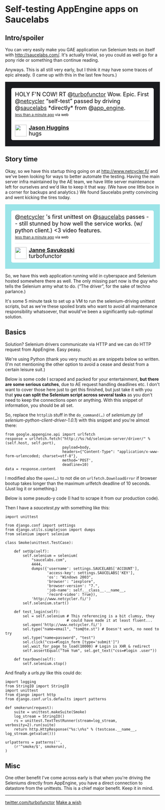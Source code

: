 Self-testing AppEngine apps on Saucelabs
==

Intro/spoiler
--
You can very easily make you GAE application run Selenium tests on
itself with http://saucelabs.com/. It's actually trivial, so you could as well
go for a pony ride or something than continue reading.

Anyways. This is all still very early, but I think it may have some traces of
epic already. (I came up with this in the last few hours.)

<!-- http://twitter.com/hugs/status/22922750764 --> <style type='text/css'>.bbpBox22922750764 {background:url(http://s.twimg.com/a/1283473056/images/themes/theme1/bg.png) #1A1B1F;padding:20px;} p.bbpTweet{background:#fff;padding:10px 12px 10px 12px;margin:0;min-height:48px;color:#000;font-size:18px !important;line-height:22px;-moz-border-radius:5px;-webkit-border-radius:5px} p.bbpTweet span.metadata{display:block;width:100%;clear:both;margin-top:8px;padding-top:12px;height:40px;border-top:1px solid #fff;border-top:1px solid #e6e6e6} p.bbpTweet span.metadata span.author{line-height:19px} p.bbpTweet span.metadata span.author img{float:left;margin:0 7px 0 0px;width:38px;height:38px} p.bbpTweet a:hover{text-decoration:underline}p.bbpTweet span.timestamp{font-size:12px;display:block}</style> <div class='bbpBox22922750764'><p class='bbpTweet'>HOLY F'N COW! RT @<a class="tweet-url username" href="http://twitter.com/turbofunctor" rel="nofollow">turbofunctor</a> Wow. Epic. First @<a class="tweet-url username" href="http://twitter.com/netcycler" rel="nofollow">netcycler</a> “self-test” passed by driving @<a class="tweet-url username" href="http://twitter.com/saucelabs" rel="nofollow">saucelabs</a> *directly* from @<a class="tweet-url username" href="http://twitter.com/app_engine" rel="nofollow">app_engine</a>.<span class='timestamp'><a title='Fri Sep 03 21:46:09 +0000 2010' href='http://twitter.com/hugs/status/22922750764'>less than a minute ago</a> via web</span><span class='metadata'><span class='author'><a href='http://twitter.com/hugs'><img src='http://a1.twimg.com/profile_images/60653485/jason_normal.jpg' /></a><strong><a href='http://twitter.com/hugs'>Jason Huggins</a></strong><br/>hugs</span></span></p></div> <!-- end of tweet -->

Story time
--
Okay, so we have this startup thing going on at http://www.netcycler.fi/ and
we've been looking for ways to better automate the testing. Having the main
server infra maintained by the AE team, we have little server maintenance left
for ourselves and we'd like to keep it that way. (We have one little box in a
corner for backups and analytics.) We found Saucelabs pretty convincing and
went kicking the tires today.

<!-- http://twitter.com/turbofunctor/status/22896275646 --> <style type='text/css'>.bbpBox22896275646 {background:url(http://a1.twimg.com/profile_background_images/2677032/bg_19779.jpg) #9ae4e8;padding:20px;} p.bbpTweet{background:#fff;padding:10px 12px 10px 12px;margin:0;min-height:48px;color:#000;font-size:18px !important;line-height:22px;-moz-border-radius:5px;-webkit-border-radius:5px} p.bbpTweet span.metadata{display:block;width:100%;clear:both;margin-top:8px;padding-top:12px;height:40px;border-top:1px solid #fff;border-top:1px solid #e6e6e6} p.bbpTweet span.metadata span.author{line-height:19px} p.bbpTweet span.metadata span.author img{float:left;margin:0 7px 0 0px;width:38px;height:38px} p.bbpTweet a:hover{text-decoration:underline}p.bbpTweet span.timestamp{font-size:12px;display:block}</style> <div class='bbpBox22896275646'><p class='bbpTweet'>@<a class="tweet-url username" href="http://twitter.com/netcycler" rel="nofollow">netcycler</a> 's first unittest on @<a class="tweet-url username" href="http://twitter.com/saucelabs" rel="nofollow">saucelabs</a> passes -- still stunned by how well the service works. (w/ python client.) &lt;3 video features.<span class='timestamp'><a title='Fri Sep 03 15:24:37 +0000 2010' href='http://twitter.com/turbofunctor/status/22896275646'>less than a minute ago</a> via web</span><span class='metadata'><span class='author'><a href='http://twitter.com/turbofunctor'><img src='http://a2.twimg.com/profile_images/59091250/sweded2_normal.png' /></a><strong><a href='http://twitter.com/turbofunctor'>Janne Savukoski</a></strong><br/>turbofunctor</span></span></p></div> <!-- end of tweet -->

So, we have this web application running wild in cyberspace and Selenium hosted
somewhere there as well. The only missing part now is the guy who tells
the Selenium army what to do. (“The driver”, for the sake of techno parlance.)

It's some 5 minute task to set up a VM to run the selenium-driving unittest
scripts, but as we're these spoiled brats who want to avoid all maintenance
responsibility whatsoever, that would've been a significantly sub-optimal solution.

Basics
--

Solution? Selenium drivers communicate via HTTP and we can do HTTP request from
AppEngine. Easy peasy.

We're using Python (thank you very much) as are snippets below so written.
(I'm not mentioning the other option to avoid a cease and desist from a certain
leisure suit.)

Below is some code I scraped and packed for your entertainment, **but there are
some serious catches**, due to AE request handling deadlines etc. I don't
want to cover those here just to get this finished, but just take it with you
that **you can split the Selenium script across several tasks** as you don't
need to keep the connections open or anything. With this snippet of information,
you should be all set.

So, replace the `httplib` stuff in the `do_command(…)` of *selenium.py* (of
*selenium-python-client-driver-1.0.1*) with this snippet and you're almost
there:

    from google.appengine.api import urlfetch
    response = urlfetch.fetch("http://%s:%d/selenium-server/driver/" % (self.host, self.port),
                              payload=body,
                              headers={"Content-Type": "application/x-www-form-urlencoded; charset=utf-8"},
                              method='POST',
                              deadline=10)
    data = response.content

I modified also the `open(…)` to not die on `urlfetch.DownloadError` if
browser bootup takes longer than the maximum urlfetch deadline of 10 seconds.
(Just log it or something.)

Below is some pseudo-y code (I had to scrape it from our production code).

Then I have a *saucetest.py* with something like this: 

    import unittest
    
    from django.conf import settings
    from django.utils.simplejson import dumps
    from selenium import selenium
    
    class Smoke(unittest.TestCase):
    
        def setUp(self):
            self.selenium = selenium(
                "saucelabs.com",
                4444,
                dumps({'username': settings.SAUCELABS['ACCOUNT'],
                       'access-key': settings.SAUCELABS['KEY'],
                       'os': "Windows 2003",
                       'browser': "iexplore",
                       'browser-version': "7.",
                       'job-name': self.__class__.__name__,
                       'record-video': True}),
                'http://www.netcycler.fi/')
            self.selenium.start()
    
        def test_login(self):
            sel = self.selenium # This referencing is a bit clumsy, they
                                # could have made it at least fluent...
            sel.open('http://www.netcycler.fi/')
            sel.type("name=email", "tom@te.st") # Doesn't work, no need to try
            sel.type("name=password", "test")
            sel.click("css=#login_form [type='submit']")
            sel.wait_for_page_to_load(10000) # Login is XHR & redirect
            self.assertEqual("Tom Yum", sel.get_text("css=#login .user"))
    
        def tearDown(self):
            self.selenium.stop()


And finally a *urls.py* like this could do:

    import logging
    from StringIO import StringIO
    import unittest
    from django import http
    from django.conf.urls.defaults import patterns
    
    def smokerun(request):
        suite = unittest.makeSuite(Smoke)
        log_stream = StringIO()
        rs = unittest.TextTestRunner(stream=log_stream, verbosity=2).run(suite)
        return http.HttpResponse("%s:\n%s" % (testcase.__name__, log_stream.getvalue()))
    
    urlpatterns = patterns('',
        (r'^smoke/$', smokerun),
    )

Misc
--
One other benefit I've come across early is that when you're driving the
Seleniums directly from AppEngine, you have a direct connection to datastore
from the unittests. This is a chief major benefit. Keep it in mind.

----

[twitter.com/turbofunctor](http://twitter.com/turbofunctor)
[Make a wish](http://www.netcycler.fi/)